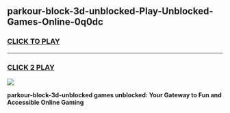 
## parkour-block-3d-unblocked-Play-Unblocked-Games-Online-0q0dc
<h3>
<a href="https://premium76.site?title=parkour-block-3d-unblocked&ref=25A">CLICK TO PLAY</a></h3>
<hr>

<h3>
<a href="https://premium76.site?title=parkour-block-3d-unblocked&ref=25A">CLICK 2 PLAY</a>
  
</h3>

<a href="https://premium76.site?title=parkour-block-3d-unblocked&ref=25A"><img src="https://clearcache.store/games.png"></a>


**parkour-block-3d-unblocked games unblocked: Your Gateway to Fun and Accessible Online Gaming**
